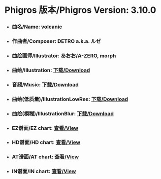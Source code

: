 
# Phigros 版本/Phigros Version:  3.10.0

- ### __曲名/Name:  volcanic__

- ### __作曲者/Composer:  DETRO a.k.a. ルゼ__

- ### __曲绘画师/Illustrator:  あおお/A-ZERO, morph__

- ### __曲绘/Illustration:  [下载/Download](https://github.com/Po6647A/PAR/releases/download/3.10.0/1089.png)__

- ### __音频/Music:  [下载/Download](https://github.com/Po6647A/PAR/releases/download/3.10.0/1769.ogg)__

- ### __曲绘(低质量)/IllustrationLowRes:  [下载/Download](https://github.com/Po6647A/PAR/releases/download/3.10.0/1581.png)__

- ### __曲绘(模糊)/IllustrationBlur:  [下载/Download](https://github.com/Po6647A/PAR/releases/download/3.10.0/1335.png)__


- ### __EZ谱面/EZ chart:  [查看/View](./EZ.json/index.html)__

- ### __HD谱面/HD chart:  [查看/View](./HD.json/index.html)__

- ### __AT谱面/AT chart:  [查看/View](./AT.json/index.html)__

- ### __IN谱面/IN chart:  [查看/View](./IN.json/index.html)__
